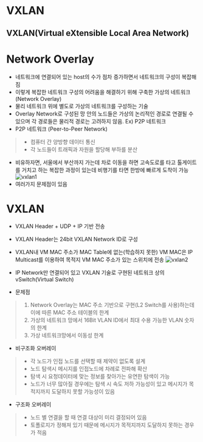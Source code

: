 VXLAN
=============================================
VXLAN(Virtual eXtensible Local Area Network)
---------------------------------------------

# Network Overlay
* 네트워크에 연결되어 있는 host의 수가 점차 증가하면서 네트워크의 구성이 복잡해짐
* 이렇게 복잡한 네트워크 구성의 어려움을 해결하기 위해 구축한 가상의 네트워크(Network Overlay)
* 물리 네트워크 위에 별도로 가상의 네트워크를 구성하는 기술
* Overlay Network로 구성된 망 안의 노드들은 가상의 논리적인 경로로 연결될 수 있으며 각 경로들은 물리적 경로는 고려하지 않음. Ex) P2P 네트워크
* P2P 네트워크 (Peer-to-Peer Network)
> * 컴퓨터 간 양방향 데이터 통신   
> * 각 노드들이 트래픽과 자원을 할당해 부하를 분산   
* 비유하자면, 서울에서 부산까지 가는데 차로 이동을 하면 고속도로를 타고 톨게이트를 거치고 하는 복잡한 과정이 있는데 비행기를 타면 한방에 빠르게 도착이 가능   
![vxlan1](https://user-images.githubusercontent.com/57285121/115848065-731b9280-a45e-11eb-8322-cb96c2695dde.PNG)   
* 여러가지 문제점이 있음


# VXLAN
* VXLAN Header + UDP + IP 기반 전송
* VXLAN Header는 24bit VXLAN Network ID로 구성
* VXLAN내 VM MAC 주소가 MAC Table에 없는(학습하지 못한) VM MAC은 IP Multicast를 이용하여 목적지 VM MAC 주소가 있는 스위치에 전송
![vxlan2](https://user-images.githubusercontent.com/57285121/116047428-09de8e00-a6af-11eb-80c3-b9e735f28ebb.PNG)   
* IP Network만 연결되어 있고 VXLAN 기술로 구현된 네트워크 상의 vSwitch(Virtual Switch)


* 문제점
> 1. Network Overlay는 MAC 주소 기반으로 구현(L2 Switch를 사용)하는데 이에 따른 MAC 주소 테이블의 한계   
> 2. 가상의 네트워크 망에서 16Bit VLAN ID에서 최대 수용 가능한 VLAN 숫자의 한계   
> 3. 가상 네트워크망에서 이동성 한계   

* 비구조화 오버레이
> * 각 노드가 인접 노드를 선택할 때 제약이 없도록 설계   
> * 노드 탐색시 메시지를 인접노드에 차례로 전파해 확산   
> * 탐색 시 요청데이터에 맞는 정보를 찾아가는 유연한 탐색이 가능   
> * 노드가 너무 많아질 경우에는 탐색 시 속도 저하 가능성이 있고 메시지가 목적지까지 도달하지 못할 가능성이 있음   

* 구조화 오버레이
> * 노드 별 연결을 할 때 연결 대상이 미리 결정되어 있음   
> * 토폴로지가 정해져 있기 때문에 메시지가 목적지까지 도달하지 못하는 경우가 적음   

